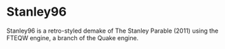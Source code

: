 # Stanley96
 
Stanley96 is a retro-styled demake of The Stanley Parable (2011) using the FTEQW engine, a branch of the Quake engine.